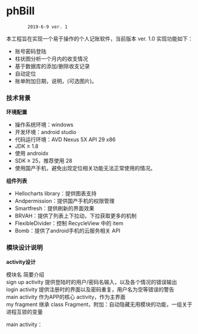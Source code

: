 # phBill
			2019-6-9 ver. 1
本工程旨在实现一个易于操作的个人记账软件，当前版本 ver. 1.0
实现功能如下：
* 账号密码登陆
* 柱状图分析一个月内的收支情况
* 基于数据库的添加/删除收支记录
* 自动定位
* 账单附加日期，说明，(可选图片)。

### 技术背景

**环境配置**

- 操作系统环境：windows
- 开发环境：android studio
- 代码运行环境：AVD Nexus 5X API 29 x86
- JDK ≥ 1.8
- 使用 androidx
- SDK ≥ 25，推荐使用 28
- 使用国产手机，避免出现定位相关功能无法正常使用的情况。

**组件列表**

- Hellocharts library：提供图表支持 
- Andpermission：提供国产手机的权限管理
- Smartfresh：提供刷新的界面效果
- BRVAH：提供了列表上下拉动，下拉获取更多的机制
- FlexibleDivider：控制 RecycleView 中的 item
- Bomb：提供了android手机的云服务相关 API

### 模块设计说明

**activity设计**

  模块名             	简要介绍                                    
  sign up activity	提供登陆时的用户/密码名输入，以及各个情况的错误输出              
  login activity  	提供注册时的界面以及密码重复，用户名为空等错误的警告              
  main activity   	作为APP的核心 activity，作为主界面                 
  my fragment     	继承 class Fragment，附加：自动隐藏无用模块的功能，一组关于进程互锁的变量
                  	                                        
                  	                                        
                  	                                        

main activity：


